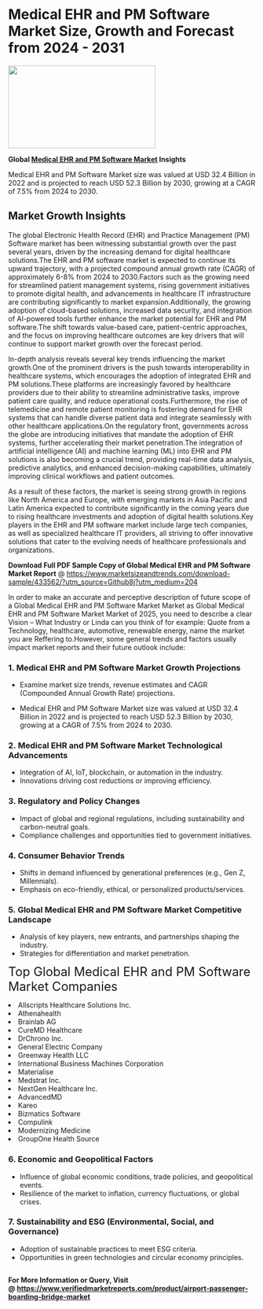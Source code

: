 <H1>Medical EHR and PM Software Market Size, Growth and Forecast from 2024 - 2031</H1><img class="aligncenter size-medium wp-image-584254" src="https://thirdeyenews.in/wp-content/uploads/2024/09/Global-Market-Research-300x168.jpeg" alt="" width="300" height="168" /><p><strong>Global&nbsp;<a href="https://www.marketsizeandtrends.com/download-sample/433562/?utm_source=Github8j?utm_medium=204">Medical EHR and PM Software Market</a> Insights</strong></p><p>Medical EHR and PM Software Market size was valued at USD 32.4 Billion in 2022 and is projected to reach USD 52.3 Billion by 2030, growing at a CAGR of 7.5% from 2024 to 2030.</p><p><h2>Market Growth Insights</h2> <p>The global Electronic Health Record (EHR) and Practice Management (PM) Software market has been witnessing substantial growth over the past several years, driven by the increasing demand for digital healthcare solutions.The EHR and PM software market is expected to continue its upward trajectory, with a projected compound annual growth rate (CAGR) of approximately 6-8% from 2024 to 2030.Factors such as the growing need for streamlined patient management systems, rising government initiatives to promote digital health, and advancements in healthcare IT infrastructure are contributing significantly to market expansion.Additionally, the growing adoption of cloud-based solutions, increased data security, and integration of AI-powered tools further enhance the market potential for EHR and PM software.The shift towards value-based care, patient-centric approaches, and the focus on improving healthcare outcomes are key drivers that will continue to support market growth over the forecast period.</p> <p>In-depth analysis reveals several key trends influencing the market growth.One of the prominent drivers is the push towards interoperability in healthcare systems, which encourages the adoption of integrated EHR and PM solutions.These platforms are increasingly favored by healthcare providers due to their ability to streamline administrative tasks, improve patient care quality, and reduce operational costs.Furthermore, the rise of telemedicine and remote patient monitoring is fostering demand for EHR systems that can handle diverse patient data and integrate seamlessly with other healthcare applications.On the regulatory front, governments across the globe are introducing initiatives that mandate the adoption of EHR systems, further accelerating their market penetration.The integration of artificial intelligence (AI) and machine learning (ML) into EHR and PM solutions is also becoming a crucial trend, providing real-time data analysis, predictive analytics, and enhanced decision-making capabilities, ultimately improving clinical workflows and patient outcomes.<p>As a result of these factors, the market is seeing strong growth in regions like North America and Europe, with emerging markets in Asia Pacific and Latin America expected to contribute significantly in the coming years due to rising healthcare investments and adoption of digital health solutions.Key players in the EHR and PM software market include large tech companies, as well as specialized healthcare IT providers, all striving to offer innovative solutions that cater to the evolving needs of healthcare professionals and organizations.</p> <p><span class=""><strong>Download Full PDF Sample Copy of Global Medical EHR and PM Software Market Report</strong> @ <a href="https://www.marketsizeandtrends.com/download-sample/433562/?utm_source=Github8j?utm_medium=204" target="_blank">https://www.marketsizeandtrends.com/download-sample/433562/?utm_source=Github8j?utm_medium=204</a></span></p><p>In order to make an accurate and perceptive description of future scope of a Global&nbsp;Medical EHR and PM Software Market Market as Global&nbsp;Medical EHR and PM Software Market Market of 2025, you need to describe a clear Vision &ndash; What Industry or Linda can you think of for example: Quote from a Technology, healthcare, automotive, renewable energy, name the market you are Reffering to.However, some general trends and factors usually impact market reports and their future outlook include:</p><h3>1.&nbsp;<strong>Medical EHR and PM Software Market Growth Projections</strong></h3><ul><li>Examine market size trends, revenue estimates and CAGR (Compounded Annual Growth Rate) projections.</li><li><p>Medical EHR and PM Software Market size was valued at USD 32.4 Billion in 2022 and is projected to reach USD 52.3 Billion by 2030, growing at a CAGR of 7.5% from 2024 to 2030.</p></li></ul><h3>2.&nbsp;<strong>Medical EHR and PM Software Market Technological Advancements</strong></h3><ul><li>Integration of AI, IoT, blockchain, or automation in the industry.</li><li>Innovations driving cost reductions or improving efficiency.</li></ul><h3>3.&nbsp;<strong>Regulatory and Policy Changes</strong></h3><ul><li>Impact of global and regional regulations, including sustainability and carbon-neutral goals.</li><li>Compliance challenges and opportunities tied to government initiatives.</li></ul><h3>4.&nbsp;<strong>Consumer Behavior Trends</strong></h3><ul><li>Shifts in demand influenced by generational preferences (e.g., Gen Z, Millennials).</li><li>Emphasis on eco-friendly, ethical, or personalized products/services.</li></ul><h3>5.&nbsp;<strong>Global Medical EHR and PM Software Market Competitive Landscape</strong></h3><ul><li>Analysis of key players, new entrants, and partnerships shaping the industry.</li><li>Strategies for differentiation and market penetration.</li></ul><p data-pm-slice="1 1 []"><span style="color: inherit; font-family: inherit; font-size: 25px;">Top Global Medical EHR and PM Software Market Companies</span></p><div class="" data-test-id=""><p><li>Allscripts Healthcare Solutions Inc.</li><li> Athenahealth</li><li> Brainlab AG</li><li> CureMD Healthcare</li><li> DrChrono Inc.</li><li> General Electric Company</li><li> Greenway Health LLC</li><li> International Business Machines Corporation</li><li> Materialise</li><li> Medstrat Inc.</li><li> NextGen Healthcare Inc.</li><li> AdvancedMD</li><li> Kareo</li><li> Bizmatics Software</li><li> Compulink</li><li> Modernizing Medicine</li><li> GroupOne Health Source</li></p></div><h3>6.&nbsp;<strong>Economic and Geopolitical Factors</strong></h3><ul><li>Influence of global economic conditions, trade policies, and geopolitical events.</li><li>Resilience of the market to inflation, currency fluctuations, or global crises.</li></ul><h3>7.&nbsp;<strong>Sustainability and ESG (Environmental, Social, and Governance)</strong></h3><ul><li>Adoption of sustainable practices to meet ESG criteria.</li><li>Opportunities in green technologies and circular economy principles.</li></ul><h2><strong style="font-size: 14px;">For More Information or Query, Visit @&nbsp;</strong><a style="background-color: #ffffff; font-size: 14px;" href="https://www.marketsizeandtrends.com/report/medical-ehr-and-pm-software-market/" target="_blank">https://www.verifiedmarketreports.com/product/airport-passenger-boarding-bridge-market</a></h2>